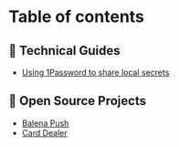 # Table of contents

[//]: # (## 🚀 Getting Started)

[//]: # ()
[//]: # (* [Introduction]&#40;README.md&#41;)

[//]: # (* [Architecture]&#40;architecture.md&#41;)

## 📄 Technical Guides
* [Using 1Password to share local secrets](guides/1password-local-secrets.md)

## 📂 Open Source Projects
* [Balena Push](open-source/balena-push.md)
* [Card Dealer](card-dealer.md)

[//]: # (## ⚙️ Tech Stack)

[//]: # ()
[//]: # (* [Airbyte]&#40;airbyte.md&#41;)

[//]: # (* [Better Uptime]&#40;https://betterstack.com/docs&#41;)

[//]: # (* [Carrd]&#40;https://carrd.co/docs&#41;)

[//]: # (* [Chartbrew]&#40;chartbrew.md&#41;)

[//]: # (* [Cloudflare]&#40;https://developers.cloudflare.com/&#41;)

[//]: # (* [Digital Ocean]&#40;https://docs.digitalocean.com/&#41;)

[//]: # (* [Heroku]&#40;https://devcenter.heroku.com/&#41;)

[//]: # (* [Ionic Framework]&#40;https://ionicframework.com/docs&#41;)

[//]: # (* [Postgres &#40;DO Managed&#41;]&#40;https://docs.digitalocean.com/products/databases/postgresql/&#41;)

[//]: # (* [Strapi]&#40;strapi.md&#41;)

[//]: # (* [Vercel]&#40;https://vercel.com/docs&#41;)
